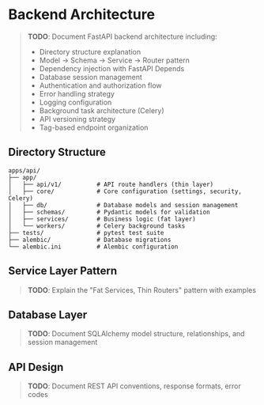 # Backend Architecture

> **TODO**: Document FastAPI backend architecture including:
> - Directory structure explanation
> - Model → Schema → Service → Router pattern
> - Dependency injection with FastAPI Depends
> - Database session management
> - Authentication and authorization flow
> - Error handling strategy
> - Logging configuration
> - Background task architecture (Celery)
> - API versioning strategy
> - Tag-based endpoint organization

## Directory Structure

```
apps/api/
├── app/
│   ├── api/v1/          # API route handlers (thin layer)
│   ├── core/            # Core configuration (settings, security, Celery)
│   ├── db/              # Database models and session management
│   ├── schemas/         # Pydantic models for validation
│   ├── services/        # Business logic (fat layer)
│   └── workers/         # Celery background tasks
├── tests/               # pytest test suite
├── alembic/             # Database migrations
└── alembic.ini          # Alembic configuration
```

## Service Layer Pattern

> **TODO**: Explain the "Fat Services, Thin Routers" pattern with examples

## Database Layer

> **TODO**: Document SQLAlchemy model structure, relationships, and session management

## API Design

> **TODO**: Document REST API conventions, response formats, error codes
